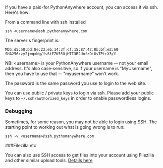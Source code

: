 
<!--
.. title: SSH Access
.. slug: SSHAccess
.. date: 2015-05-13 14:35:28 UTC+01:00
.. tags:
.. category:
.. link:
.. description:
.. type: text
-->



If you have a paid-for PythonAnywhere account, you can access it via ssh.
Here's how:

From a command line with ssh installed

    ssh <username>@ssh.pythonanywhere.com


The server's fingerprint is:

    MD5:d5:50:bd:8e:23:eb:14:3f:cf:15:87:42:0b:bf:e2:60
    SHA256:zy2jmqxNg/fs6tFZK55OjHTI3B2UofzOiUvTPtcX3/Y


NB: &lt;username&gt; is your PythonAnywhere username -- not your email address.
It's also case-sensitive, so if your username is "MyUsername", then you have to
use that -- "myusername" won't work.

The password is the same password you use to login to the web site.

You can use public / private keys to login via ssh. Please add your public keys
to `~/.ssh/authorized_keys` in order to enable passwordless logins.


### Debugging

Sometimes, for some reason, you may not be able to login using SSH. The
starting point to working out what is going wrong is to run:

    ssh -v <username>@ssh.pythonanywhere.com


###Filezilla etc


You can also use SSH access to get files into your account using Filezilla and
other similar upload tools. [Details here](/pages/FTP)
